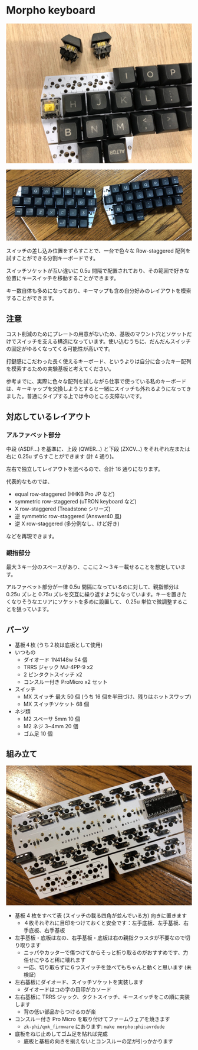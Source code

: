 # Morpho keyboard

![Morpho](images/morpho.jpg)

![Morpho](images/morpho2.jpg)

スイッチの差し込み位置をずらすことで、一台で色々な Row-staggered 配列を試すことができる分割キーボードです。

スイッチソケットが互い違いに 0.5u 間隔で配置されており、その範囲で好きな位置にキースイッチを移動することができます。

キー数自体も多めになっており、キーマップも含め自分好みのレイアウトを模索することができます。

## 注意

コスト削減のためにプレートの用意がないため、基板のマウント穴とソケットだけでスイッチを支える構造になっています。使い込むうちに、だんだんスイッチの固定がゆるくなってくる可能性が高いです。

打鍵感にこだわった長く使えるキーボード、というよりは自分に合ったキー配列を模索するための実験基板と考えてください。

参考までに、実際に色々な配列を試しながら仕事で使っている私のキーボードは、キーキャップを交換しようとすると一緒にスイッチも外れるようになってきました。普通にタイプする上では今のところ支障ないです。

## 対応しているレイアウト
### アルファベット部分

中段 (ASDF...) を基準に、上段 (QWER...) と下段 (ZXCV...) をそれぞれ左または右に 0.25u ずらすことができます (計 4 通り)。

左右で独立してレイアウトを選べるので、合計 16 通りになります。

代表的なものでは、

- equal row-staggered (HHKB Pro JP など)
- symmetric row-staggered (uTRON keyboard など)
- X row-staggered (Treadstone シリーズ)
- 逆 symmetric row-staggered (Answer40 風)
- 逆 X row-staggered (多分例なし、けど好き)

などを再現できます。

### 親指部分

最大３キー分のスペースがあり、ここに２〜３キー載せることを想定しています。

アルファベット部分が一律 0.5u 間隔になっているのに対して、親指部分は 0.25u ズレと 0.75u ズレを交互に繰り返すようになっています。キーを置きたくなりそうなエリアにソケットを多めに設置して、 0.25u 単位で微調整することを狙っています。

## パーツ

- 基板４枚 (うち２枚は底板として使用)
- いつもの
  - ダイオード 1N4148w 54 個
  - TRRS ジャック MJ-4PP-9 x2
  - 2 ピンタクトスイッチ x2
  - コンスルー付き ProMicro x2 セット
- スイッチ
  - MX スイッチ 最大 50 個 (うち 16 個を半田づけ、残りはホットスワップ)
  - MX スイッチソケット 68 個
- ネジ類
  - M2 スペーサ 5mm 10 個
  - M2 ネジ 3~4mm 20 個
  - ゴム足 10 個

## 組み立て

![Morpho building](images/build.jpg)

- 基板 4 枚をすべて表 (スイッチの載る四角が並んでいる方) 向きに置きます
  - ４枚それぞれに目印をつけておくと安全です：左手底板、左手基板、右手底板、右手基板
- 左手基板・底板は左の、右手基板・底板は右の親指クラスタが不要なので切り取ります
  - ニッパやカッターで傷つけてからそっと折り取るのがおすすめです、力任せにやると稀に壊れます
  - 一応、切り取らずに６つスイッチを並べてもちゃんと動くと思います (未検証)
- 左右基板にダイオード、スイッチソケットを実装します
  - ダイオードはコの字の目印がカソード
- 左右基板に TRRS ジャック、タクトスイッチ、キースイッチをこの順に実装します
  - 背の低い部品からつけるのが楽
- コンスルー付き Pro Micro を取り付けてファームウェアを焼きます
  - `zk-phi/qmk_firmware` にあります: `make morpho:phi:avrdude`
- 底板をねじ止めしてゴム足を貼れば完成
  - 底板と基板の向きを揃えないとコンスルーの足が引っかかります
